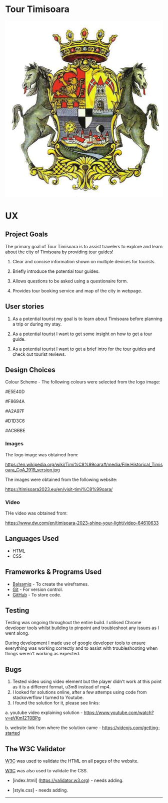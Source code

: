 # Tour Timisoara

![Tour Timisoara logo](assets/images/logo-timisoara.jpg)

# UX

## Project Goals

The primary goal of Tour Timisoara is to assist travelers to explore and learn about the city of Timisoara by providing tour guides!

1. Clear and concise information shown on multiple devices for tourists.

2. Briefly introduce the potential tour guides.

3. Allows questions to be asked using a questionaire form.

4. Provides tour booking service and map of the city in webpage.

## User stories

1. As a potential tourist my goal is to learn about Timisoara before planning a trip or during my stay.

2. As a potential tourist I want to get some insight on how to get a tour guide.

3. As a potential tourist I want to get a brief intro for the tour guides and check out tourist reviews.

## Design Choices

 Colour Scheme - The following colours were selected from the logo image:

 #E5E40D

 #F8694A

 #A2A97F

 #D1D3C6

 #ACBBBE

 ### Images

The logo image was obtained from:

https://en.wikipedia.org/wiki/Timi%C8%99oara#/media/File:Historical_Timisoara_CoA_1919_version.jpg

 The images were obtained from the following website:

  https://timisoara2023.eu/en/visit-timi%C8%99oara/
 
### Video

THe video was obtained from:

https://www.dw.com/en/timisoara-2023-shine-your-light/video-64610633


## Languages Used

- HTML
- CSS

## Frameworks & Programs Used

- [Balsamiq](https://balsamiq.com/) - To create the wireframes.
- [Git](https://git-scm.com/) - For version control.
- [GitHub](https://www.github.com) - To store code.

## Testing

Testing was ongoing throughout the entire build. I utilised Chrome developer tools whilst building to pinpoint and troubleshoot any issues as I went along.

During development I made use of google developer tools to ensure everything was working correctly and to assist with troubleshooting when things weren't working as expected.

## Bugs

1. Tested video using video element but the player didn't work at this point as it is a different format, u3m8 instead of mp4. 
2. I looked for solutions online, after a few attemps using code from stackoverflow I turned to Youtube.
3. I found the solution for it, please see links:

 a. youtube video explaining solution - https://www.youtube.com/watch?v=eVKm12T0BPg

 b. website link from where the solution came - https://videojs.com/getting-started




## The W3C Validator

[W3C](https://validator.w3.org/) was used to validate the HTML on all pages of the website. 

[W3C](https://validator.w3.org/) was also used to validate the CSS.

- [index.html] (https://validator.w3.org) - needs adding.

- [style.css] - needs adding.




---
 
